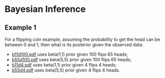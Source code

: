 # Bayesian Inference

## Example 1

For a flipping coin example, assuming the probability to get the head can be between 0 and 1,
then what is its posterior given the observed data:

- [b11d100.pdf](b11d100.pdf) uses beta(1,1) prior given 100 flips 65 heads;
- [b55d100.pdf](b55d100.pdf) uses beta(5,5) prior given 100 flips 65 heads;
- [b11d4.pdf](b11d4.pdf) uses beta(1,1) prior given 4 flips 4 heads;
- [b55d4.pdf](b55d4.pdf) uses beta(5,5) prior given 4 flips 4 heads.
